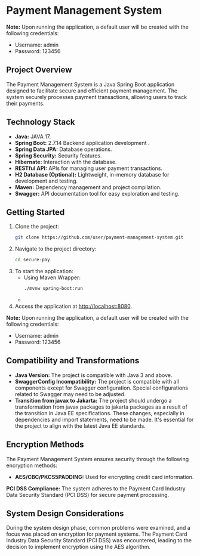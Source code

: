 # Payment Management System

**Note:** Upon running the application, a default user will be created with the following credentials:
   - Username: admin
   - Password: 123456

## Project Overview

The Payment Management System is a Java Spring Boot application designed to facilitate secure and efficient payment management. The system securely processes payment transactions, allowing users to track their payments.

## Technology Stack

- **Java:** JAVA 17.
- **Spring Boot:**  2.7.14 Backend application development .
- **Spring Data JPA:** Database operations.
- **Spring Security:** Security features.
- **Hibernate:** Interaction with the database.
- **RESTful API:** APIs for managing user payment transactions.
- **H2 Database (Optional):** Lightweight, in-memory database for development and testing.
- **Maven:** Dependency management and project compilation.
- **Swagger:** API documentation tool for easy exploration and testing.

## Getting Started

1. Clone the project:
    ```bash
    git clone https://github.com/user/payment-management-system.git
    ```
2. Navigate to the project directory:
    ```bash
    cd secure-pay
    ```
3. To start the application:
   - Using Maven Wrapper:
      ```bash
      ./mvnw spring-boot:run
      ```
   -
4. Access the application at [http://localhost:8080](http://localhost:8080).

**Note:** Upon running the application, a default user will be created with the following credentials:
   - Username: admin
   - Password: 123456

## Compatibility and Transformations

- **Java Version:** The project is compatible with Java 3 and above.
- **SwaggerConfig Incompatibility:** The project is compatible with all components except for Swagger configuration. Special configurations related to Swagger may need to be adjusted.
- **Transition from javax to Jakarta:** The project should undergo a transformation from javax packages to jakarta packages as a result of the transition in Java EE specifications. These changes, especially in dependencies and import statements, need to be made. It's essential for the project to align with the latest Java EE standards.


## Encryption Methods

The Payment Management System ensures security through the following encryption methods:

- **AES/CBC/PKCS5PADDING:** Used for encrypting credit card information.

**PCI DSS Compliance:** The system adheres to the Payment Card Industry Data Security Standard (PCI DSS) for secure payment processing.

## System Design Considerations

During the system design phase, common problems were examined, and a focus was placed on encryption for payment systems. The Payment Card Industry Data Security Standard (PCI DSS) was encountered, leading to the decision to implement encryption using the AES algorithm.


